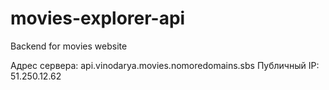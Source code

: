 # movies-explorer-api
Backend for movies website

Адрес сервера: api.vinodarya.movies.nomoredomains.sbs
Публичный IP: 51.250.12.62

